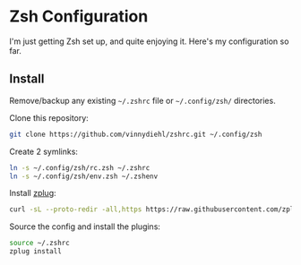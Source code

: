 # Zsh Configuration

I'm just getting Zsh set up, and quite enjoying it. Here's my configuration so
far.

## Install

Remove/backup any existing `~/.zshrc` file or `~/.config/zsh/` directories.

Clone this repository:

```sh
git clone https://github.com/vinnydiehl/zshrc.git ~/.config/zsh
```

Create 2 symlinks:

```sh
ln -s ~/.config/zsh/rc.zsh ~/.zshrc
ln -s ~/.config/zsh/env.zsh ~/.zshenv
```

Install [zplug](https://github.com/zplug/zplug):

```sh
curl -sL --proto-redir -all,https https://raw.githubusercontent.com/zplug/installer/master/installer.zsh | zsh
```

Source the config and install the plugins:

```sh
source ~/.zshrc
zplug install
```
